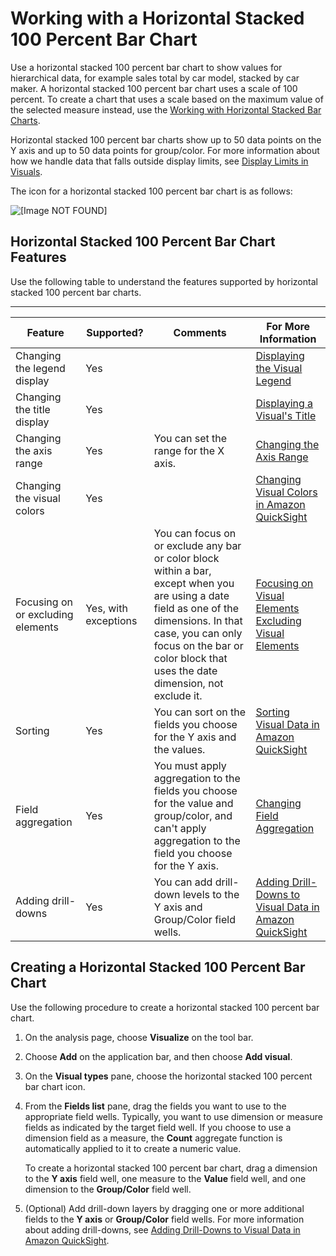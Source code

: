 # Working with a Horizontal Stacked 100 Percent Bar Chart<a name="horizontal-stacked-100-percent-bar-chart"></a>

Use a horizontal stacked 100 percent bar chart to show values for hierarchical data, for example sales total by car model, stacked by car maker\. A horizontal stacked 100 percent bar chart uses a scale of 100 percent\. To create a chart that uses a scale based on the maximum value of the selected measure instead, use the [Working with Horizontal Stacked Bar Charts](horizontal-stacked-bar-chart.md)\.

Horizontal stacked 100 percent bar charts show up to 50 data points on the Y axis and up to 50 data points for group/color\. For more information about how we handle data that falls outside display limits, see [Display Limits in Visuals](working-with-visual-types.md#display-limits)\.

The icon for a horizontal stacked 100 percent bar chart is as follows:

![\[Image NOT FOUND\]](http://docs.aws.amazon.com/quicksight/latest/user/images/horizontal-stacked-100-percent-bar-graph.png)

## Horizontal Stacked 100 Percent Bar Chart Features<a name="horizontal-stacked-100-percent-bar-chart-features"></a>

Use the following table to understand the features supported by horizontal stacked 100 percent bar charts\.


****  

| Feature | Supported? | Comments | For More Information | 
| --- | --- | --- | --- | 
| Changing the legend display | Yes |  | [Displaying the Visual Legend](formatting-a-visual.md#displaying-the-visual-legend) | 
| Changing the title display | Yes |  | [Displaying a Visual's Title](formatting-a-visual.md#displaying-visual-title) | 
| Changing the axis range | Yes | You can set the range for the X axis\. | [Changing the Axis Range](formatting-a-visual.md#changing-axis-range) | 
| Changing the visual colors | Yes |  | [Changing Visual Colors in Amazon QuickSight](changing-visual-colors.md) | 
| Focusing on or excluding elements | Yes, with exceptions | You can focus on or exclude any bar or color block within a bar, except when you are using a date field as one of the dimensions\. In that case, you can only focus on the bar or color block that uses the date dimension, not exclude it\. |  [Focusing on Visual Elements](focusing-on-visual-elements.md) [Excluding Visual Elements](excluding-visual-elements.md) | 
| Sorting | Yes | You can sort on the fields you choose for the Y axis and the values\. | [Sorting Visual Data in Amazon QuickSight](sorting-visual-data.md) | 
| Field aggregation | Yes | You must apply aggregation to the fields you choose for the value and group/color, and can't apply aggregation to the field you choose for the Y axis\. | [Changing Field Aggregation](changing-field-aggregation.md) | 
| Adding drill\-downs | Yes | You can add drill\-down levels to the Y axis and Group/Color field wells\. | [Adding Drill\-Downs to Visual Data in Amazon QuickSight](adding-drill-downs.md) | 

## Creating a Horizontal Stacked 100 Percent Bar Chart<a name="create-horizontal-stacked-100-percent-bar-chart"></a>

Use the following procedure to create a horizontal stacked 100 percent bar chart\.

1. On the analysis page, choose **Visualize** on the tool bar\.

1. Choose **Add** on the application bar, and then choose **Add visual**\.

1. On the **Visual types** pane, choose the horizontal stacked 100 percent bar chart icon\.

1. From the **Fields list** pane, drag the fields you want to use to the appropriate field wells\. Typically, you want to use dimension or measure fields as indicated by the target field well\. If you choose to use a dimension field as a measure, the **Count** aggregate function is automatically applied to it to create a numeric value\.

   To create a horizontal stacked 100 percent bar chart, drag a dimension to the **Y axis** field well, one measure to the **Value** field well, and one dimension to the **Group/Color** field well\.

1. \(Optional\) Add drill\-down layers by dragging one or more additional fields to the **Y axis** or **Group/Color** field wells\. For more information about adding drill\-downs, see [Adding Drill\-Downs to Visual Data in Amazon QuickSight](adding-drill-downs.md)\. 
